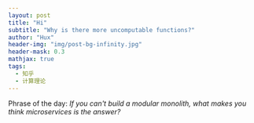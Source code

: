 ```yaml
---
layout: post
title: "Hi"
subtitle: "Why is there more uncomputable functions?"
author: "Hux"
header-img: "img/post-bg-infinity.jpg"
header-mask: 0.3
mathjax: true
tags:
  - 知乎
  - 计算理论
---
```


Phrase of the day: 
*If you can't build a modular monolith, what makes you think microservices is the answer?*
